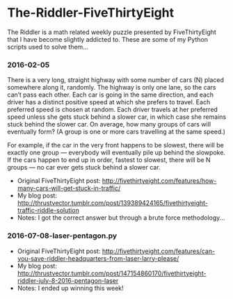 # The-Riddler-FiveThirtyEight

The Riddler is a math related weekly puzzle presented by FiveThirtyEight that I have become slightly addicted to. These are some of my Python scripts used to solve them...

### 2016-02-05
There is a very long, straight highway with some number of cars (N) placed somewhere along it, randomly. The highway is only one lane, so the cars can’t pass each other. Each car is going in the same direction, and each driver has a distinct positive speed at which she prefers to travel. Each preferred speed is chosen at random. Each driver travels at her preferred speed unless she gets stuck behind a slower car, in which case she remains stuck behind the slower car. On average, how many groups of cars will eventually form? (A group is one or more cars travelling at the same speed.)

For example, if the car in the very front happens to be slowest, there will be exactly one group — everybody will eventually pile up behind the slowpoke. If the cars happen to end up in order, fastest to slowest, there will be N groups — no car ever gets stuck behind a slower car.

- Original FiveThirtyEight post: http://fivethirtyeight.com/features/how-many-cars-will-get-stuck-in-traffic/
- My blog post: http://thrustvector.tumblr.com/post/139389424165/fivethirtyeight-traffic-riddle-solution
- Notes: I got the correct answer but through a brute force methodology...

### 2016-07-08-laser-pentagon.py
- Original FiveThirtyEight post: http://fivethirtyeight.com/features/can-you-save-riddler-headquarters-from-laser-larry-please/ 
- My blog post: http://thrustvector.tumblr.com/post/147154860170/fivethirtyeight-riddler-july-8-2016-pentagon-laser
- Notes: I ended up winning this week!
